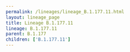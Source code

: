 ```yaml
---
permalink: /lineages/lineage_B.1.177.11.html
layout: lineage_page
title: Lineage B.1.177.11
lineage: B.1.177.11
parent: B.1.177
children: ['B.1.177.11']
---
```

